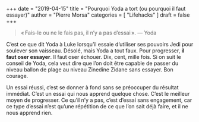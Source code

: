 +++
date        = "2019-04-15"
title       = "Pourquoi Yoda a tort (ou pourquoi il faut essayer)"
author      = "Pierre Morsa"
categories  = [ "Lifehacks" ]
draft       = false
+++
> « Fais-le ou ne le fais pas, il n’y a pas d’essai ».
> <citation>— Yoda</citation>

C’est ce que dit Yoda à Luke lorsqu’il essaie d’utiliser ses pouvoirs Jedi pour soulever son vaisseau. Désolé, mais Yoda a tout faux. Pour progresser, **il faut oser essayer**. Il faut oser échouer. Dix, cent, mille fois. Si on suit le conseil de Yoda, cela veut dire que l’on doit être capable de passer du niveau ballon de plage au niveau Zinedine Zidane sans essayer. Bon courage.

Un essai réussi, c’est se donner à fond sans se préoccuper du résultat immédiat. C’est un essai qui nous apprend quelque chose. C’est le meilleur moyen de progresser. Ce qu’il n’y a pas, c’est d’essai sans engagement, car ce type d’essai n’est qu’une répétition de ce que l’on sait déjà faire, et il ne nous apprend rien.
